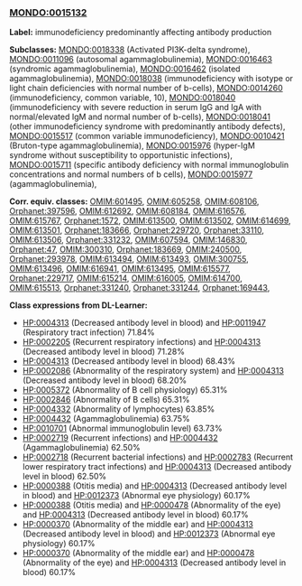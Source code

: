 
### [MONDO:0015132](http://purl.obolibrary.org/obo/MONDO_0015132)
**Label:** immunodeficiency predominantly affecting antibody production

**Subclasses:** [MONDO:0018338](http://purl.obolibrary.org/obo/MONDO_0018338) (Activated PI3K-delta syndrome), [MONDO:0011096](http://purl.obolibrary.org/obo/MONDO_0011096) (autosomal agammaglobulinemia), [MONDO:0016463](http://purl.obolibrary.org/obo/MONDO_0016463) (syndromic agammaglobulinemia), [MONDO:0016462](http://purl.obolibrary.org/obo/MONDO_0016462) (isolated agammaglobulinemia), [MONDO:0018038](http://purl.obolibrary.org/obo/MONDO_0018038) (immunodeficiency with isotype or light chain deficiencies with normal number of b-cells), [MONDO:0014260](http://purl.obolibrary.org/obo/MONDO_0014260) (immunodeficiency, common variable, 10), [MONDO:0018040](http://purl.obolibrary.org/obo/MONDO_0018040) (immunodeficiency with severe reduction in serum IgG and IgA with normal/elevated IgM and normal number of b-cells), [MONDO:0018041](http://purl.obolibrary.org/obo/MONDO_0018041) (other immunodeficiency syndrome with predominantly antibody defects), [MONDO:0015517](http://purl.obolibrary.org/obo/MONDO_0015517) (common variable immunodeficiency), [MONDO:0010421](http://purl.obolibrary.org/obo/MONDO_0010421) (Bruton-type agammaglobulinemia), [MONDO:0015976](http://purl.obolibrary.org/obo/MONDO_0015976) (hyper-IgM syndrome without susceptibility to opportunistic infections), [MONDO:0015711](http://purl.obolibrary.org/obo/MONDO_0015711) (specific antibody deficiency with normal immunoglobulin concentrations and normal numbers of b cells), [MONDO:0015977](http://purl.obolibrary.org/obo/MONDO_0015977) (agammaglobulinemia), 

**Corr. equiv. classes:** [OMIM:601495](http://purl.obolibrary.org/obo/OMIM_601495), [OMIM:605258](http://purl.obolibrary.org/obo/OMIM_605258), [OMIM:608106](http://purl.obolibrary.org/obo/OMIM_608106), [Orphanet:397596](http://www.orpha.net/ORDO/Orphanet_397596), [OMIM:612692](http://purl.obolibrary.org/obo/OMIM_612692), [OMIM:608184](http://purl.obolibrary.org/obo/OMIM_608184), [OMIM:616576](http://purl.obolibrary.org/obo/OMIM_616576), [OMIM:615767](http://purl.obolibrary.org/obo/OMIM_615767), [Orphanet:1572](http://www.orpha.net/ORDO/Orphanet_1572), [OMIM:613500](http://purl.obolibrary.org/obo/OMIM_613500), [OMIM:613502](http://purl.obolibrary.org/obo/OMIM_613502), [OMIM:614699](http://purl.obolibrary.org/obo/OMIM_614699), [OMIM:613501](http://purl.obolibrary.org/obo/OMIM_613501), [Orphanet:183666](http://www.orpha.net/ORDO/Orphanet_183666), [Orphanet:229720](http://www.orpha.net/ORDO/Orphanet_229720), [Orphanet:33110](http://www.orpha.net/ORDO/Orphanet_33110), [OMIM:613506](http://purl.obolibrary.org/obo/OMIM_613506), [Orphanet:331232](http://www.orpha.net/ORDO/Orphanet_331232), [OMIM:607594](http://purl.obolibrary.org/obo/OMIM_607594), [OMIM:146830](http://purl.obolibrary.org/obo/OMIM_146830), [Orphanet:47](http://www.orpha.net/ORDO/Orphanet_47), [OMIM:300310](http://purl.obolibrary.org/obo/OMIM_300310), [Orphanet:183669](http://www.orpha.net/ORDO/Orphanet_183669), [OMIM:240500](http://purl.obolibrary.org/obo/OMIM_240500), [Orphanet:293978](http://www.orpha.net/ORDO/Orphanet_293978), [OMIM:613494](http://purl.obolibrary.org/obo/OMIM_613494), [OMIM:613493](http://purl.obolibrary.org/obo/OMIM_613493), [OMIM:300755](http://purl.obolibrary.org/obo/OMIM_300755), [OMIM:613496](http://purl.obolibrary.org/obo/OMIM_613496), [OMIM:616941](http://purl.obolibrary.org/obo/OMIM_616941), [OMIM:613495](http://purl.obolibrary.org/obo/OMIM_613495), [OMIM:615577](http://purl.obolibrary.org/obo/OMIM_615577), [Orphanet:229717](http://www.orpha.net/ORDO/Orphanet_229717), [OMIM:615214](http://purl.obolibrary.org/obo/OMIM_615214), [OMIM:616005](http://purl.obolibrary.org/obo/OMIM_616005), [OMIM:614700](http://purl.obolibrary.org/obo/OMIM_614700), [OMIM:615513](http://purl.obolibrary.org/obo/OMIM_615513), [Orphanet:331240](http://www.orpha.net/ORDO/Orphanet_331240), [Orphanet:331244](http://www.orpha.net/ORDO/Orphanet_331244), [Orphanet:169443](http://www.orpha.net/ORDO/Orphanet_169443), 

**Class expressions from DL-Learner:**

- [HP:0004313](http://purl.obolibrary.org/obo/HP_0004313) (Decreased antibody level in blood) and [HP:0011947](http://purl.obolibrary.org/obo/HP_0011947) (Respiratory tract infection) 71.84%
- [HP:0002205](http://purl.obolibrary.org/obo/HP_0002205) (Recurrent respiratory infections) and [HP:0004313](http://purl.obolibrary.org/obo/HP_0004313) (Decreased antibody level in blood) 71.28%
- [HP:0004313](http://purl.obolibrary.org/obo/HP_0004313) (Decreased antibody level in blood) 68.43%
- [HP:0002086](http://purl.obolibrary.org/obo/HP_0002086) (Abnormality of the respiratory system) and [HP:0004313](http://purl.obolibrary.org/obo/HP_0004313) (Decreased antibody level in blood) 68.20%
- [HP:0005372](http://purl.obolibrary.org/obo/HP_0005372) (Abnormality of B cell physiology) 65.31%
- [HP:0002846](http://purl.obolibrary.org/obo/HP_0002846) (Abnormality of B cells) 65.31%
- [HP:0004332](http://purl.obolibrary.org/obo/HP_0004332) (Abnormality of lymphocytes) 63.85%
- [HP:0004432](http://purl.obolibrary.org/obo/HP_0004432) (Agammaglobulinemia) 63.75%
- [HP:0010701](http://purl.obolibrary.org/obo/HP_0010701) (Abnormal immunoglobulin level) 63.73%
- [HP:0002719](http://purl.obolibrary.org/obo/HP_0002719) (Recurrent infections) and [HP:0004432](http://purl.obolibrary.org/obo/HP_0004432) (Agammaglobulinemia) 62.50%
- [HP:0002718](http://purl.obolibrary.org/obo/HP_0002718) (Recurrent bacterial infections) and [HP:0002783](http://purl.obolibrary.org/obo/HP_0002783) (Recurrent lower respiratory tract infections) and [HP:0004313](http://purl.obolibrary.org/obo/HP_0004313) (Decreased antibody level in blood) 62.50%
- [HP:0000388](http://purl.obolibrary.org/obo/HP_0000388) (Otitis media) and [HP:0004313](http://purl.obolibrary.org/obo/HP_0004313) (Decreased antibody level in blood) and [HP:0012373](http://purl.obolibrary.org/obo/HP_0012373) (Abnormal eye physiology) 60.17%
- [HP:0000388](http://purl.obolibrary.org/obo/HP_0000388) (Otitis media) and [HP:0000478](http://purl.obolibrary.org/obo/HP_0000478) (Abnormality of the eye) and [HP:0004313](http://purl.obolibrary.org/obo/HP_0004313) (Decreased antibody level in blood) 60.17%
- [HP:0000370](http://purl.obolibrary.org/obo/HP_0000370) (Abnormality of the middle ear) and [HP:0004313](http://purl.obolibrary.org/obo/HP_0004313) (Decreased antibody level in blood) and [HP:0012373](http://purl.obolibrary.org/obo/HP_0012373) (Abnormal eye physiology) 60.17%
- [HP:0000370](http://purl.obolibrary.org/obo/HP_0000370) (Abnormality of the middle ear) and [HP:0000478](http://purl.obolibrary.org/obo/HP_0000478) (Abnormality of the eye) and [HP:0004313](http://purl.obolibrary.org/obo/HP_0004313) (Decreased antibody level in blood) 60.17%


